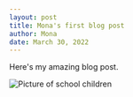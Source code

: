 ```yaml
---
layout: post
title: Mona's first blog post
author: Mona
date: March 30, 2022
---
```

Here's my amazing blog post.

![Picture of school children](/images/uploads/data-for-action.png "72 percent of the women that participated in the Data4Her program for W-SMEs in Tanzania reported that they increased their income by at least 50 percent.")